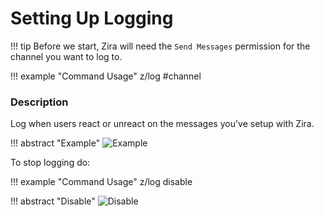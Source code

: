 # Setting Up Logging

!!! tip
    Before we start, Zira will need the `Send Messages` permission for the channel you want to log to.

!!! example "Command Usage"
    z/log #channel

### Description

Log when users react or unreact on the messages you've setup with Zira.

!!! abstract "Example"
    ![Example](http://i.imjake.me/files/iaw47.png)

To stop logging do:

!!! example "Command Usage"
    z/log disable

!!! abstract "Disable"
    ![Disable](http://i.imjake.me/files/i35nz.png)
